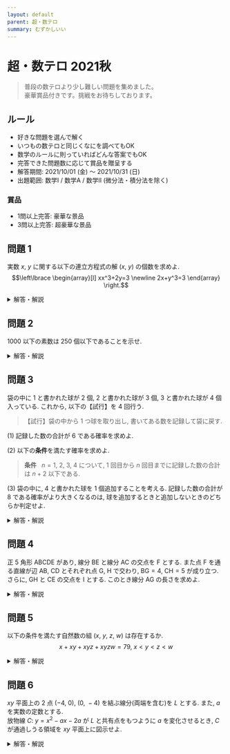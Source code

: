 ```yaml
---
layout: default
parent: 超・数テロ
summary: むずかしいい
---
```


# 超・数テロ 2021秋

> 普段の数テロより少し難しい問題を集めました。  
> 豪華賞品付きです。挑戦をお待ちしております。

## ルール

- 好きな問題を選んで解く
- いつもの数テロと同じくなにを調べてもOK
- 数学のルールに則っていればどんな答案でもOK
- 完答できた問題数に応じて賞品を贈呈する
- 解答期間: 2021/10/01 (金) ～ 2021/10/31 (日)
- 出題範囲: 数学I / 数学A / 数学II (微分法・積分法を除く)

### 賞品

- 1問以上完答: 豪華な景品
- 3問以上完答: 超豪華な景品

## 問題 1

実数 $x$, $y$ に関する以下の連立方程式の解 $(x,\ y)$ の個数を求めよ.
$$\left\lbrace
\begin{array}[l]
xx^3+2y=3 \newline
2x+y^3=3
\end{array}
\right.$$ 

<details markdown="1">
<summary>解答・解説</summary>

同値変形を意識して計算を頑張る問題です. **対称式の連立方程式は和と差で組み直す**のが強力です.

![](img/ex_mathterro_2021autumn_01.jpg)

</details>

## 問題 2

$1000$ 以下の素数は $250$ 個以下であることを示せ.

<details markdown="1">
<summary>解答・解説</summary>

2021年の一橋大で出題された問題です. 素数を全部書くだけの時間がないので, 集合の考え方を用いることになります.

### 解答方針

> 素数でない数が $750$ 個以上あることを示す.  
> $1000$ 以下の自然数の中に「$2$ の倍数 または $3$ の倍数 または $5$ の倍数」は全部で $734$ 個ある.
> あと $16$ 個は $7$ 以上の素数の積を列挙する.

</details>

## 問題 3

袋の中に $1$ と書かれた球が $2$ 個, $2$ と書かれた球が $3$ 個, $3$ と書かれた球が $4$ 個入っている. これから, 以下の【試行】を $4$ 回行う.

> 【試行】袋の中から $1$ つ球を取り出し, 書いてある数を記録して袋に戻す.

(1) 記録した数の合計が $6$ である確率を求めよ.

(2) 以下の**条件**を満たす確率を求めよ.

> **条件** &nbsp; $n=1,\ 2,\ 3,\ 4$ について, $1$ 回目から $n$ 回目までに記録した数の合計は $n+2$ 以下である.

(3) 袋の中に, $4$ と書かれた球を $1$ 個追加することを考える. 記録した数の合計が $8$ である確率がより大きくなるのは, 球を追加するときと追加しないときのどちらか判定せよ.

<details markdown="1">
<summary>解答・解説</summary>

確率の問題ですが, 計算がかなり煩雑になるので定式化してから見当をつけるといいです.

![](img/ex_mathterro_2021autumn_03_01.jpg)
![](img/ex_mathterro_2021autumn_03_02.jpg)

</details>

## 問題 4

正 $5$ 角形 $\mathrm{ABCDE}$ があり, 線分 $\mathrm{BE}$ と線分 $\mathrm{AC}$ の交点を $\mathrm{F}$ とする. また点 $\mathrm{F}$ を通る直線が辺 $\mathrm{AB}$, $\mathrm{CD}$ とそれぞれ点 $\mathrm{G}$, $\mathrm{H}$ で交わり, $\mathrm{BG}=4$, $\mathrm{CH}=5$ が成り立つ. さらに, $\mathrm{GH}$ と $\mathrm{CE}$ の交点を $\mathrm{I}$ とする. このとき線分 $\mathrm{AG}$ の長さを求めよ.

<details markdown="1">
<summary>解答・解説</summary>

図を描いて頑張って考えましょう.

![](img/ex_mathterro_2021autumn_04.jpg)

</details>

## 問題 5

以下の条件を満たす自然数の組 $(x,\ y,\ z,\ w)$ は存在するか.
$$x+xy+xyz+xyzw=79, \ x<y<z<w$$

<details markdown="1">
<summary>解答・解説</summary>

存在しなさそうだなーーと感じるのですがそれをどう示すかが問題です. きれいな形をしているので, 入れ子状に共通因数でくくっていくとよいです. おそらくこの問題セットの中で最も簡単です.

### 解答方針

> 与式を満たす自然数 $(x,\ y,\ z,\ w)$ が存在すると仮定する.  
> 与式は $$x(1+y+yz+yzw) = 79$$ と変形でき, $79$ は素数だから, $x=1$ である.
> このとき $$y(1+z+zw)=78$$ と変形でき, $78=2 \times 3 \times 13$ である. $y=2,\ 3,\ 13$ のいずれも, $x<y<z<w$ を満たすような組み合わせはないので, 前提が間違っている.
> よって自然数 $(x,\ y,\ z,\ w)$ は存在しない.

</details>

## 問題 6

$xy$ 平面上の $2$ 点 $(-4,\ 0)$, $(0,\ -4)$ を結ぶ線分(両端を含む)を $L$ とする. また, $a$ を実数の定数とする.<br>放物線 $C:\  y=x^2-ax-2a$ が $L$ と共有点をもつように $a$ を変化させるとき, $C$ が通過しうる領域を $xy$ 平面上に図示せよ. 

<details markdown="1">
<summary>解答・解説</summary>

曲線の通過領域の問題です. 条件の読み替えが難しいと思います.

まず, 線分 $L$ は直線 $y=-x-4$ の $-4 \leqq x \leqq 0$ の部分ですから, $a$ の存在する範囲は

> $y=x^2-ax-2a$ と $y=-x-4$ が $-4 \leqq x \leqq 0$ の範囲で少なくとも $1$ つ実数解を持つ

ような範囲です. 解の存在範囲の問題は, 定数分離の考え方で処理するのが楽ですね. これで $a \leqq -8$, $2 \leqq a$ がわかります.

$C:\  y=x^2-ax-2a$ の $a$ の値によって放物線の式が変わります. 例えば

- $a=2$ のとき, $y=x^2-2x-4$
- $a=3$ のとき, $y=x^2-3x-6$

いま求めたいのは, $C$ が通過する領域です.  
さて, 点 $(1,\ -5)$ は求める領域に含まれるでしょうか. $C$ に $x=1$, $y=-5$ を代入すると, $a=2$ であることがわかります. これは先に求めた $a$ の範囲に含まれるので, 求める領域に含まれます.  
同様に, 点 $(1,\ -2)$ は求める領域に含まれるでしょうか. $C$ に $x=1$, $y=-2$ を代入すると, $a=1$ であることがわかります. これは先に求めた $a$ の範囲に含まれないので, 求める領域に含まれません.  
こんな感じで $a$ の範囲で絞り込みをしたいので, $a$ を $x$ と $y$ で表して, 不等式を解きます.

ということで, 不等式 $\dfrac{x^2-y}{x+2} \geqq 2$ を処理しますが, **ここで両辺に $x+2$ をかけてしまうと $x+2$ の正負によって場合分けが発生します. 場合分けを回避するために, 両辺に $(x+2)^2$ をかけています.** とても使い勝手の良いテクニックですので, ぜひ習得してください.

するとようやく領域が現れるので, それを図示して完成です.

![](img/ex_mathterro_2021autumn_06_01.jpg)
![](img/ex_mathterro_2021autumn_06_02.jpg)

</details>